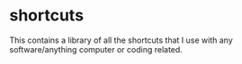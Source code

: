 # shortcuts
This contains a library of all the shortcuts that I use with any software/anything computer or coding related.
